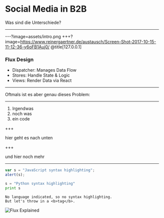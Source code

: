 # Social Media in B2B

Was sind die Unterschiede?

---

---?image=assets/intro.png
+++?image=https://www.reinergaertner.de/austausch/Screen-Shot-2017-10-15-11-12-36-y6oFB1Auj0/
@title[127.0.0.1]

### Flux Design

- Dispatcher: Manages Data Flow
- Stores: Handle State & Logic
- Views: Render Data via React

---

Oftmals ist es aber genau dieses Problem:

---

1. Irgendwas
2. noch was
3. ein code

+++

hier geht es nach unten

+++

und hier noch mehr

---

```javascript
var s = "JavaScript syntax highlighting";
alert(s);
```
 
```python
s = "Python syntax highlighting"
print s
```
 
```
No language indicated, so no syntax highlighting. 
But let's throw in a <b>tag</b>.
```


![Flux Explained](https://facebook.github.io/flux/img/flux-simple-f8-diagram-explained-1300w.png)
